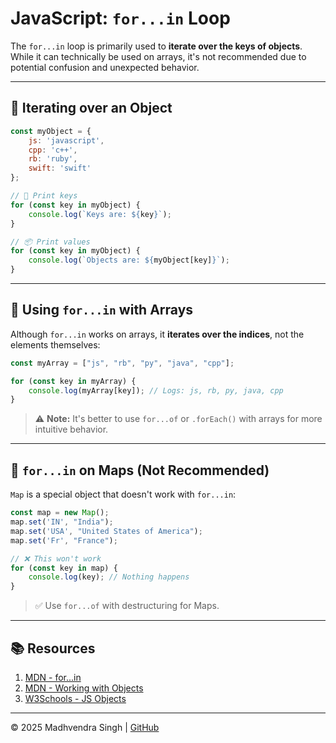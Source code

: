 # JavaScript: `for...in` Loop

The `for...in` loop is primarily used to **iterate over the keys of objects**. While it can technically be used on arrays, it's not recommended due to potential confusion and unexpected behavior.

---

## 🧱 Iterating over an Object

```javascript
const myObject = {
    js: 'javascript',
    cpp: 'c++',
    rb: 'ruby',
    swift: 'swift'
};

// 🔑 Print keys
for (const key in myObject) {
    console.log(`Keys are: ${key}`);
}

// 📦 Print values
for (const key in myObject) {
    console.log(`Objects are: ${myObject[key]}`);
}
```

---

## 🧮 Using `for...in` with Arrays

Although `for...in` works on arrays, it **iterates over the indices**, not the elements themselves:

```javascript
const myArray = ["js", "rb", "py", "java", "cpp"];

for (const key in myArray) {
    console.log(myArray[key]); // Logs: js, rb, py, java, cpp
}
```

> ⚠️ **Note:** It's better to use `for...of` or `.forEach()` with arrays for more intuitive behavior.

---

## 🚫 `for...in` on Maps (Not Recommended)

`Map` is a special object that doesn't work with `for...in`:

```javascript
const map = new Map();
map.set('IN', "India");
map.set('USA', "United States of America");
map.set('Fr', "France");

// ❌ This won't work
for (const key in map) {
    console.log(key); // Nothing happens
}
```

> ✅ Use `for...of` with destructuring for Maps.

---

## 📚 Resources

1. [MDN - for...in](https://developer.mozilla.org/en-US/docs/Web/JavaScript/Reference/Statements/for...in)
2. [MDN - Working with Objects](https://developer.mozilla.org/en-US/docs/Web/JavaScript/Guide/Working_with_Objects)
3. [W3Schools - JS Objects](https://www.w3schools.com/js/js_objects.asp)

---

© 2025 Madhvendra Singh | [GitHub](https://github.com/madhvendrasingh007)
